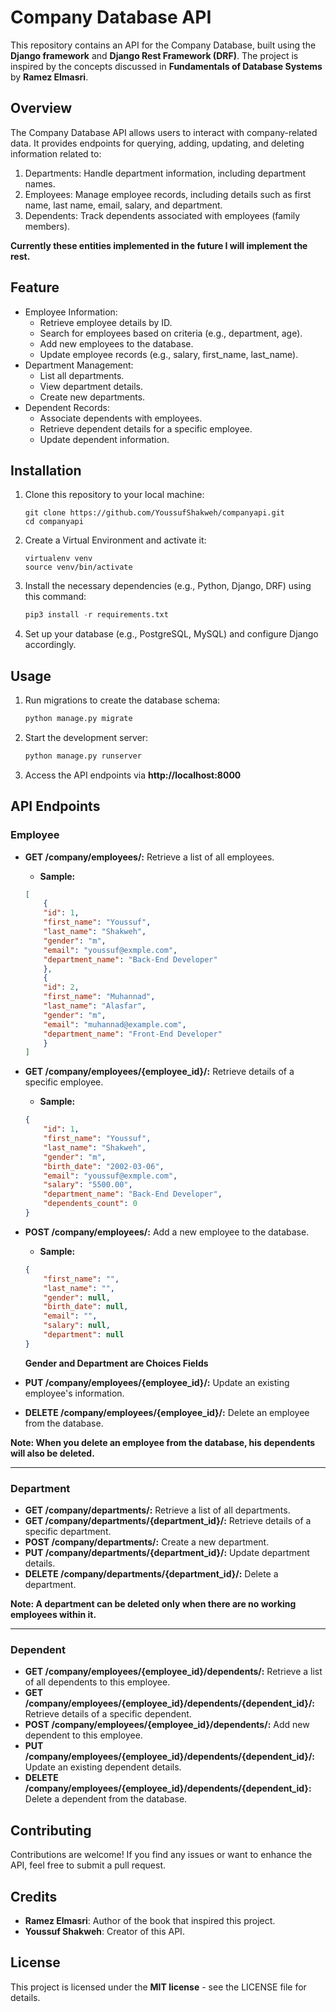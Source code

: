 # Company Database API
This repository contains an API for the Company Database, built using the **Django framework** and **Django Rest Framework (DRF)**. The project is inspired by the concepts discussed in **Fundamentals of Database Systems** by **Ramez Elmasri**.

## Overview
The Company Database API allows users to interact with company-related data. It provides endpoints for querying, adding, updating, and deleting information related to:

1. Departments: Handle department information, including department names.
2. Employees: Manage employee records, including details such as first name, last name, email, salary, and department.
3. Dependents: Track dependents associated with employees (family members).

**Currently these entities implemented in the future I will implement the rest.**

## Feature
- Employee Information:
  - Retrieve employee details by ID.
  - Search for employees based on criteria (e.g., department, age).
  - Add new employees to the database.
  - Update employee records (e.g., salary, first_name, last_name).
- Department Management:
  - List all departments.
  - View department details.
  - Create new departments.
- Dependent Records:
  - Associate dependents with employees.
  - Retrieve dependent details for a specific employee.
  - Update dependent information.

## Installation
1. Clone this repository to your local machine:
	```
	git clone https://github.com/YoussufShakweh/companyapi.git
	cd companyapi
	```
2. Create a Virtual Environment and activate it:
	```
	virtualenv venv
	source venv/bin/activate
	```
3. Install the necessary dependencies (e.g., Python, Django, DRF) using this command:
	```python
	pip3 install -r requirements.txt
	```
4. Set up your database (e.g., PostgreSQL, MySQL) and configure Django accordingly.

## Usage
1. Run migrations to create the database schema:
	```python
	python manage.py migrate
	```
2. Start the development server:
	```python
	python manage.py runserver
	```
3. Access the API endpoints via **http://localhost:8000**

## API Endpoints

### Employee
- **GET /company/employees/:** Retrieve a list of all employees.
	- **Sample:**
	```json
	[
	    {
		"id": 1,
		"first_name": "Youssuf",
		"last_name": "Shakweh",
		"gender": "m",
		"email": "youssuf@exmple.com",
		"department_name": "Back-End Developer"
	    },
	    {
		"id": 2,
		"first_name": "Muhannad",
		"last_name": "Alasfar",
		"gender": "m",
		"email": "muhannad@example.com",
		"department_name": "Front-End Developer"
	    }
	]
	```
- **GET /company/employees/{employee_id}/:** Retrieve details of a specific employee.
	- **Sample:**
	```json
 	{
	    "id": 1,
	    "first_name": "Youssuf",
	    "last_name": "Shakweh",
	    "gender": "m",
	    "birth_date": "2002-03-06",
	    "email": "youssuf@exmple.com",
	    "salary": "5500.00",
	    "department_name": "Back-End Developer",
	    "dependents_count": 0
	}
	```
- **POST /company/employees/:** Add a new employee to the database.
  	- **Sample:**
	```json
	{
	    "first_name": "",
	    "last_name": "",
	    "gender": null,
	    "birth_date": null,
	    "email": "",
	    "salary": null,
	    "department": null
	}
	 ```
  	**Gender and Department are Choices Fields**
   
- **PUT /company/employees/{employee_id}/:** Update an existing employee's information.
- **DELETE /company/employees/{employee_id}/:** Delete an employee from the database.

**Note: When you delete an employee from the database, his dependents will also be deleted.**

____

### Department
- **GET /company/departments/:** Retrieve a list of all departments.
- **GET /company/departments/{department_id}/:** Retrieve details of a specific department.
- **POST /company/departments/:** Create a new department.
- **PUT /company/departments/{department_id}/:** Update department details.
- **DELETE /company/departments/{department_id}/:** Delete a department.

**Note: A department can be deleted only when there are no working employees within it.**

____

### Dependent
- **GET /company/employees/{employee_id}/dependents/:** Retrieve a list of all dependents to this employee.
- **GET /company/employees/{employee_id}/dependents/{dependent_id}/:** Retrieve details of a specific dependent.
- **POST /company/employees/{employee_id}/dependents/:** Add new dependent to this employee.
- **PUT /company/employees/{employee_id}/dependents/{dependent_id}/:** Update an existing dependent details.
- **DELETE /company/employees/{employee_id}/dependents/{dependent_id}:** Delete a dependent from the database.

## Contributing
Contributions are welcome! If you find any issues or want to enhance the API, feel free to submit a pull request.

## Credits
- **Ramez Elmasri**: Author of the book that inspired this project.
- **Youssuf Shakweh**: Creator of this API.

## License
This project is licensed under the **MIT license** - see the LICENSE file for details. 
